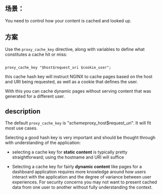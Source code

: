 
## 场景：

You need to control how your content is cached and looked up.

## 方案

Use the `proxy_cache_key` directive, along with variables to define what constitutes a cache hit or miss:

```

proxy_cache_key "$host$request_uri $cookie_user";

```

this cache hash key will instruct NGINX to cache pages based on the host and URI being requested, as well as a cookie that defines the user.

With this you can cache dynamic pages without serving content that was generated for a different user.

## description

The default `proxy_cache_key` is "$scheme$proxy_host$request_uri". It will fit most use cases.

Selecting a good hash key is very important and should be thought through with understanding of the application:

- selecting a cache key for **static content** is typically pretty straightforward; using the hostname and URI will suffice

- Selecting a cache key for fairly **dynamic content** like pages for a dashboard application requires more knowledge around how users interact with the application and the degree of variance between user experiences. For security concerns you may not want to present cached data from one user to another without fully understanding the context.

